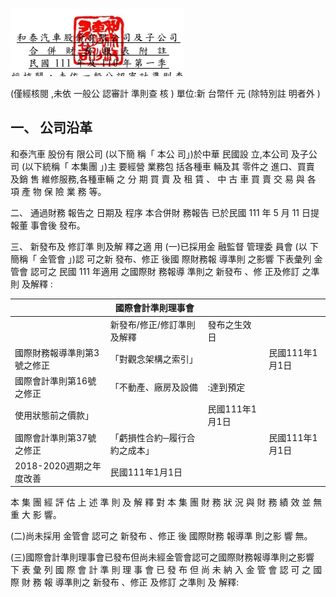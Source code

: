 

![0_image_0.png](0_image_0.png)

(僅經核閱 ,未依 一般公 認審計 準則查 核 )
單位:新 台幣仟 元 (除特別註 明者外 )

## 一、 公司沿革

和泰汽車 股份有 限公司 (以下簡 稱「 本公 司」)於中華 民國設 立,本公司 及子公 司 (以下統稱「 本集團 」)主 要經營 業務包 括各種車 輛及其 零件之 進口、買賣 及銷 售 維修服務,各種車輛 之 分 期 買 賣 及 租 賃 、 中 古 車 買 賣 交 易 與 各 項 產 物 保 險 業 務 等。

二、 通過財務 報告之 日期及 程序 本合併財 務報告 已於民國 111 年 5 月 11 日提報董 事會後 發布。

三、 新發布及 修訂準 則及解 釋之適 用
(一)已採用金 融監督 管理委 員會 (以 下簡稱「 金管會 」)認 可之新 發布、修正 後國 際財務報 導準則 之影響 下表彙列 金管會 認可之 民國 111 年適用 之國際財 務報導 準則之 新發布 、修 正及修訂 之準則 及解釋 :

|                             | 國際會計準則理事會            |                 |                 |
|-----------------------------|-------------------------------|-----------------|-----------------|
|                             | 新發布/修正/修訂準則及解釋    | 發布之生效日    |                 |
| 國際財務報導準則第3號之修正 | 「對觀念架構之索引」          |                 | 民國111年1月1日 |
| 國際會計準則第16號之修正    | 「不動產、廠房及設備          | :達到預定      |                 |
| 使用狀態前之價款」          |                               | 民國111年1月1日 |                 |
| 國際會計準則第37號之修正    | 「虧損性合約─履行合約之成本」 |                 | 民國111年1月1日 |
| 2018-2020週期之年度改善     | 民國111年1月1日               |                 |                 |

本 集 團 經 評 估 上 述 準 則 及 解 釋 對 本 集 團 財 務 狀 況 與 財 務 績 效 並 無 重 大 影 響。

(二)尚未採用 金管會 認可之 新發布 、修正 後 國際財務 報導準 則之影 響 無。

(三)國際會計準則理事會已發布但尚未經金管會認可之國際財務報導準則之影響 下 表 彙 列 國 際 會 計 準 則 理 事 會 已 發 布 但 尚 未 納 入 金 管 會 認 可 之 國 際 財 務 報 導準則之 新發布 、修正 及修訂 之準則 及 解釋: